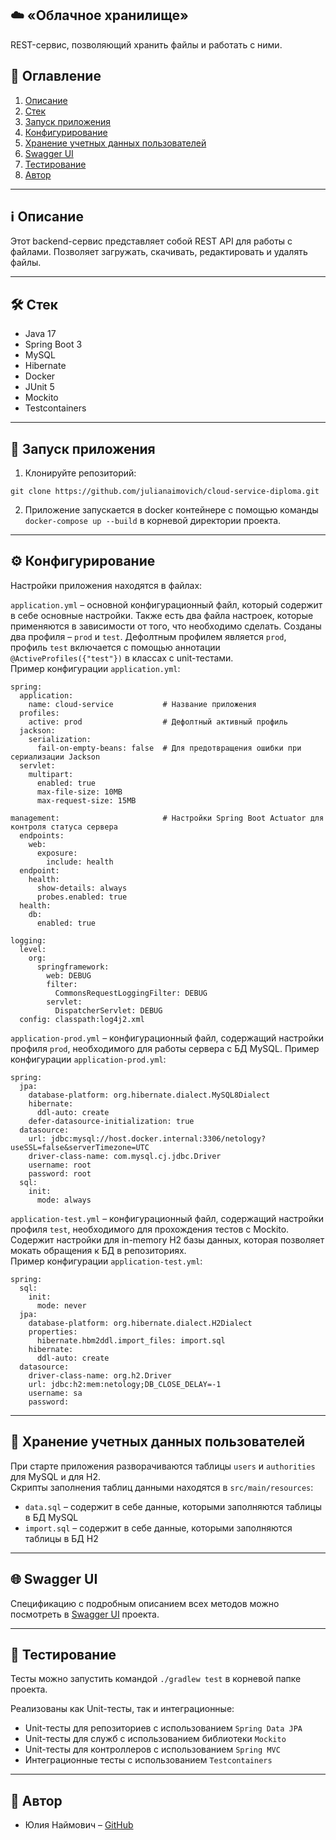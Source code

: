
## ☁️ «Облачное хранилище»

REST-сервис, позволяющий хранить файлы и работать с ними.

## 📖 Оглавление

1. [Описание](#-описание)
2. [Стек](#-стек)
3. [Запуск приложения](#-запуск-приложения)
4. [Конфигурирование](#️-конфигурирование)
5. [Хранение учетных данных пользователей](#-хранение-учетных-данных-пользователей)
6. [Swagger UI](#-swagger-ui)
7. [Тестирование](#-тестирование)
8. [Автор](#-автор)

---

## ℹ️ Описание

Этот backend-сервис представляет собой REST API для работы с файлами. Позволяет загружать, скачивать, редактировать и удалять файлы.

---

## 🛠 Стек

- Java 17
- Spring Boot 3
- MySQL
- Hibernate
- Docker
- JUnit 5
- Mockito
- Testcontainers

---

## 🚀 Запуск приложения

1. Клонируйте репозиторий:
  ```
  git clone https://github.com/julianaimovich/cloud-service-diploma.git
  ```
   
2. Приложение запускается в docker контейнере с помощью команды ```docker-compose up --build``` в корневой директории проекта.

---

## ⚙️ Конфигурирование

Настройки приложения находятся в файлах:


```application.yml``` – основной конфигурационный файл, который содержит в себе основные настройки. Также есть два файла настроек, которые применяются в зависимости от того, что необходимо сделать. 
Созданы два профиля – ```prod``` и ```test```. Дефолтным профилем является ```prod```, профиль ```test``` включается с помощью аннотации ```@ActiveProfiles({"test"})``` в классах с unit-тестами.  
Пример конфигурации ```application.yml```:

```
spring:
  application:
    name: cloud-service           # Название приложения
  profiles:
    active: prod                  # Дефолтный активный профиль
  jackson:
    serialization:
      fail-on-empty-beans: false  # Для предотвращения ошибки при сериализации Jackson
  servlet:
    multipart:
      enabled: true
      max-file-size: 10MB
      max-request-size: 15MB

management:                       # Настройки Spring Boot Actuator для контроля статуса сервера 
  endpoints:
    web:
      exposure:
        include: health
  endpoint:
    health:
      show-details: always
      probes.enabled: true
  health:
    db:
      enabled: true

logging:
  level:
    org:
      springframework:
        web: DEBUG
        filter:
          CommonsRequestLoggingFilter: DEBUG
        servlet:
          DispatcherServlet: DEBUG
  config: classpath:log4j2.xml
```

```application-prod.yml``` – конфигурационный файл, содержащий настройки профиля ```prod```, необходимого для работы сервера с БД MySQL. Пример конфигурации ```application-prod.yml```:

```
spring:  
  jpa:  
    database-platform: org.hibernate.dialect.MySQL8Dialect  
    hibernate:  
      ddl-auto: create  
    defer-datasource-initialization: true  
  datasource:  
    url: jdbc:mysql://host.docker.internal:3306/netology?useSSL=false&serverTimezone=UTC  
    driver-class-name: com.mysql.cj.jdbc.Driver  
    username: root  
    password: root  
  sql:  
    init:  
      mode: always
```

```application-test.yml``` – конфигурационный файл, содержащий настройки профиля ```test```, необходимого для прохождения тестов с Mockito. Содержит настройки для in-memory H2 базы данных, которая позволяет мокать обращения к БД в репозиториях.   
Пример конфигурации ```application-test.yml```:

```
spring:  
  sql:  
    init:  
      mode: never  
  jpa:  
    database-platform: org.hibernate.dialect.H2Dialect  
    properties:  
      hibernate.hbm2ddl.import_files: import.sql  
    hibernate:  
      ddl-auto: create  
  datasource:  
    driver-class-name: org.h2.Driver  
    url: jdbc:h2:mem:netology;DB_CLOSE_DELAY=-1  
    username: sa  
    password:  
```
---

## 💾 Хранение учетных данных пользователей

При старте приложения разворачиваются таблицы ```users``` и ```authorities``` для MySQL  и для H2.  
Скрипты заполнения таблиц данными находятся в ```src/main/resources```:  
- ```data.sql``` – содержит в себе данные, которыми заполняются таблицы в БД MySQL
- ```import.sql``` – содержит в себе данные, которыми заполняются таблицы в БД H2

---

## 🌐 Swagger UI

Спецификацию с подробным описанием всех методов можно посмотреть в [Swagger UI](https://julianaimovich.github.io/cloud-service-diploma/) проекта.

---

## 🧪 Тестирование

Тесты можно запустить командой ```./gradlew test``` в корневой папке проекта.

Реализованы как Unit-тесты, так и интеграционные: 
- Unit-тесты для репозиториев c использованием ```Spring Data JPA```
- Unit-тесты для служб с использованием библиотеки ```Mockito``` 
- Unit-тесты для контроллеров с использованием ```Spring MVC```
- Интеграционные тесты с использованием ```Testcontainers```

---

## 👥 Автор

- Юлия Наймович – [GitHub](https://github.com/julianaimovich?tab=repositories)
